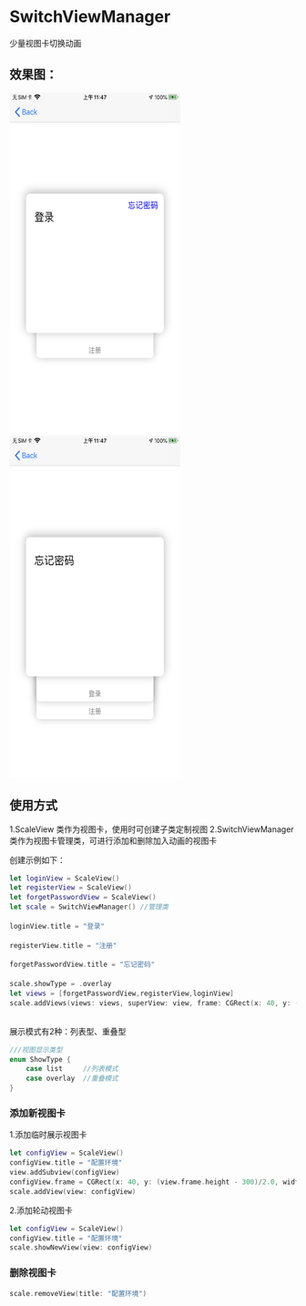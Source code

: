 # SwitchViewManager
少量视图卡切换动画

## 效果图：
<img src="https://github.com/CMlinksuccess/SwitchViewManager/blob/master/EffectDrawing/image1.PNG" width="300" height="600"><img src="https://github.com/CMlinksuccess/SwitchViewManager/blob/master/EffectDrawing/image2.PNG" width="300" height="600">


## 使用方式

1.ScaleView 类作为视图卡，使用时可创建子类定制视图
2.SwitchViewManager 类作为视图卡管理类，可进行添加和删除加入动画的视图卡

创建示例如下：
```swift
let loginView = ScaleView()
let registerView = ScaleView()
let forgetPasswordView = ScaleView()
let scale = SwitchViewManager() //管理类
    
loginView.title = "登录"

registerView.title = "注册"
        
forgetPasswordView.title = "忘记密码"

scale.showType = .overlay     
let views = [forgetPasswordView,registerView,loginView]
scale.addViews(views: views, superView: view, frame: CGRect(x: 40, y: (view.frame.height - 300)/2.0, width: view.frame.width - 80, height: 300))   
    
```

展示模式有2种：列表型、重叠型
```swift
///视图显示类型
enum ShowType {
    case list     //列表模式
    case overlay  //重叠模式
}
```

### 添加新视图卡
1.添加临时展示视图卡
```swift
let configView = ScaleView()
configView.title = "配置环境"
view.addSubview(configView)
configView.frame = CGRect(x: 40, y: (view.frame.height - 300)/2.0, width: view.frame.width - 80, height: 300)
scale.addView(view: configView)
```
2.添加轮动视图卡
```swift
let configView = ScaleView()
configView.title = "配置环境"
scale.showNewView(view: configView)
```
### 删除视图卡
```swift
scale.removeView(title: "配置环境")
```
